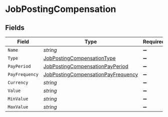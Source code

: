 # JobPostingCompensation


## Fields

| Field                                                                                               | Type                                                                                                | Required                                                                                            | Description                                                                                         |
| --------------------------------------------------------------------------------------------------- | --------------------------------------------------------------------------------------------------- | --------------------------------------------------------------------------------------------------- | --------------------------------------------------------------------------------------------------- |
| `Name`                                                                                              | *string*                                                                                            | :heavy_minus_sign:                                                                                  | N/A                                                                                                 |
| `Type`                                                                                              | [JobPostingCompensationType](../../Models/Components/JobPostingCompensationType.md)                 | :heavy_minus_sign:                                                                                  | N/A                                                                                                 |
| `PayPeriod`                                                                                         | [JobPostingCompensationPayPeriod](../../Models/Components/JobPostingCompensationPayPeriod.md)       | :heavy_minus_sign:                                                                                  | N/A                                                                                                 |
| `PayFrequency`                                                                                      | [JobPostingCompensationPayFrequency](../../Models/Components/JobPostingCompensationPayFrequency.md) | :heavy_minus_sign:                                                                                  | N/A                                                                                                 |
| `Currency`                                                                                          | *string*                                                                                            | :heavy_minus_sign:                                                                                  | N/A                                                                                                 |
| `Value`                                                                                             | *string*                                                                                            | :heavy_minus_sign:                                                                                  | N/A                                                                                                 |
| `MinValue`                                                                                          | *string*                                                                                            | :heavy_minus_sign:                                                                                  | N/A                                                                                                 |
| `MaxValue`                                                                                          | *string*                                                                                            | :heavy_minus_sign:                                                                                  | N/A                                                                                                 |